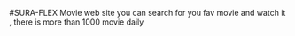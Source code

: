 #SURA-FLEX
Movie web site you can search for you fav movie and watch it , there is more than 1000 movie daily
